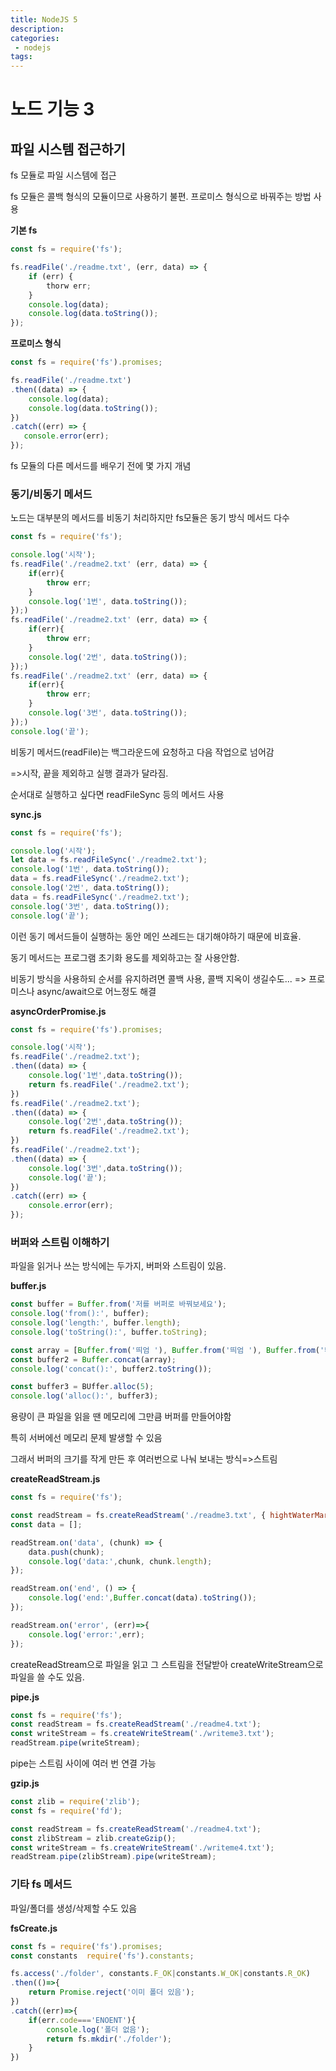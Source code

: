 ```yaml
---
title: NodeJS 5
description:
categories:
 - nodejs
tags:
---
```


# 노드 기능 3

## 파일 시스템 접근하기

fs 모듈로 파일 시스템에 접근

fs 모듈은 콜백 형식의 모듈이므로 사용하기 불편. 프로미스 형식으로 바꿔주는 방법 사용

**기본 fs**

```javascript
const fs = require('fs');

fs.readFile('./readme.txt', (err, data) => {
    if (err) {
        thorw err;
    }
    console.log(data);
    console.log(data.toString());
});
```

**프로미스 형식**

``` javascript
const fs = require('fs').promises;

fs.readFile('./readme.txt')
.then((data) => {
    console.log(data);
    console.log(data.toString());
})
.catch((err) => {
   console.error(err);
});
```

fs 모듈의 다른 메서드를 배우기 전에 몇 가지 개념

### 동기/비동기 메서드

노드는 대부분의 메서드를 비동기 처리하지만 fs모듈은 동기 방식 메서드 다수

``` javascript
const fs = require('fs');

console.log('시작');
fs.readFile('./readme2.txt' (err, data) => {
    if(err){
        throw err;
    }
    console.log('1번', data.toString());
});)
fs.readFile('./readme2.txt' (err, data) => {
    if(err){
        throw err;
    }
    console.log('2번', data.toString());
});)
fs.readFile('./readme2.txt' (err, data) => {
    if(err){
        throw err;
    }
    console.log('3번', data.toString());
});)
console.log('끝');
```

비동기 메서드(readFile)는 백그라운드에 요청하고 다음 작업으로 넘어감

=>시작, 끝을 제외하고 실행 결과가 달라짐.

순서대로 실행하고 싶다면 readFileSync 등의 메서드 사용

**sync.js**

```javascript
const fs = require('fs');

console.log('시작');
let data = fs.readFileSync('./readme2.txt');
console.log('1번', data.toString());
data = fs.readFileSync('./readme2.txt');
console.log('2번', data.toString());
data = fs.readFileSync('./readme2.txt');
console.log('3번', data.toString());
console.log('끝');
```

이런 동기 메서드들이 실행하는 동안 메인 쓰레드는 대기해야하기 때문에 비효율.

동기 메서드는 프로그램 초기화 용도를 제외하고는 잘 사용안함.

비동기 방식을 사용하되 순서를 유지하려면 콜백 사용, 콜백 지옥이 생길수도...
=> 프로미스나 async/await으로 어느정도 해결

**asyncOrderPromise.js**

```javascript
const fs = require('fs').promises;

console.log('시작');
fs.readFile('./readme2.txt');
.then((data) => {
    console.log('1번',data.toString());
    return fs.readFile('./readme2.txt');
})
fs.readFile('./readme2.txt');
.then((data) => {
    console.log('2번',data.toString());
    return fs.readFile('./readme2.txt');
})
fs.readFile('./readme2.txt');
.then((data) => {
    console.log('3번',data.toString());
    console.log('끝');
})
.catch((err) => {
    console.error(err);
});
```



### 버퍼와 스트림 이해하기

파일을 읽거나 쓰는 방식에는 두가지, 버퍼와 스트림이 있음.

**buffer.js**

```javascript
const buffer = Buffer.from('저를 버퍼로 바꿔보세요');
console.log('from():', buffer);
console.log('length:', buffer.length);
console.log('toString():', buffer.toString);

const array = [Buffer.from('띄엄 '), Buffer.from('띄엄 '), Buffer.from('띄어쓰기')];
const buffer2 = Buffer.concat(array);
console.log('concat():', buffer2.toString());

const buffer3 = BUffer.alloc(5);
console.log('alloc():', buffer3);
```

용량이 큰 파일을 읽을 땐 메모리에 그만큼 버퍼를 만들어야함

특히 서버에선 메모리 문제 발생할 수 있음

그래서 버퍼의 크기를 작게 만든 후 여러번으로 나눠 보내는 방식=>스트림

**createReadStream.js**

```javascript
const fs = require('fs');

const readStream = fs.createReadStream('./readme3.txt', { hightWaterMark: 16 });
const data = [];

readStream.on('data', (chunk) => {
    data.push(chunk);
    console.log('data:',chunk, chunk.length);
});

readStream.on('end', () => {
    console.log('end:',Buffer.concat(data).toString());
});

readStream.on('error', (err)=>{
    console.log('error:',err);
});
```



createReadStream으로 파일을 읽고 그 스트림을 전달받아 createWriteStream으로 파일을 쓸 수도 있음.

**pipe.js**

```javascript
const fs = require('fs');
const readStream = fs.createReadStream('./readme4.txt');
const writeStream = fs.createWriteStream('./writeme3.txt');
readStream.pipe(writeStream);
```

pipe는 스트림 사이에 여러 번 연결 가능

**gzip.js**

```javascript
const zlib = require('zlib');
const fs = require('fd');

const readStream = fs.createReadStream('./readme4.txt');
const zlibStream = zlib.createGzip();
const writeStream = fs.createWriteStream('./writeme4.txt');
readStream.pipe(zlibStream).pipe(writeStream);
```

### 기타 fs 메서드

파일/폴더를 생성/삭제할 수도 있음

**fsCreate.js**

```javascript
const fs = require('fs').promises;
const constants  require('fs').constants;

fs.access('./folder', constants.F_OK|constants.W_OK|constants.R_OK)
.then(()=>{
    return Promise.reject('이미 폴더 있음');
})
.catch((err)=>{
    if(err.code==='ENOENT'){
        console.log('폴더 없음');
        return fs.mkdir('./folder');
    }
})
```


